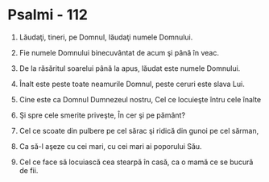 # Psalmi - 112

1. Lăudaţi, tineri, pe Domnul, lăudaţi numele Domnului. 

2. Fie numele Domnului binecuvântat de acum şi până în veac. 

3. De la răsăritul soarelui până la apus, lăudat este numele Domnului. 

4. Înalt este peste toate neamurile Domnul, peste ceruri este slava Lui. 

5. Cine este ca Domnul Dumnezeul nostru, Cel ce locuieşte întru cele înalte 

6. Şi spre cele smerite priveşte, În cer şi pe pământ? 

7. Cel ce scoate din pulbere pe cel sărac şi ridică din gunoi pe cel sărman, 

8. Ca să-l aşeze cu cei mari, cu cei mari ai poporului Său. 

9. Cel ce face să locuiască cea stearpă în casă, ca o mamă ce se bucură de fii. 

